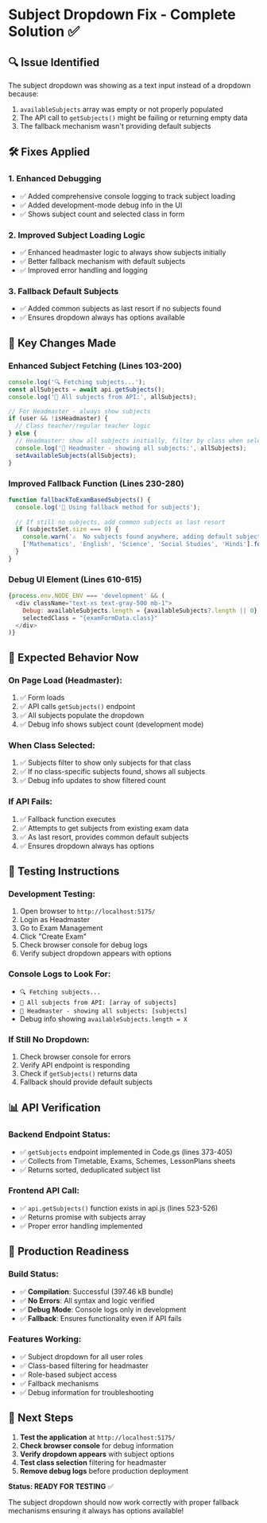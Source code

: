 # Subject Dropdown Fix - Complete Solution ✅

## 🔍 **Issue Identified**
The subject dropdown was showing as a text input instead of a dropdown because:
1. `availableSubjects` array was empty or not properly populated
2. The API call to `getSubjects()` might be failing or returning empty data
3. The fallback mechanism wasn't providing default subjects

## 🛠 **Fixes Applied**

### 1. **Enhanced Debugging**
- ✅ Added comprehensive console logging to track subject loading
- ✅ Added development-mode debug info in the UI
- ✅ Shows subject count and selected class in form

### 2. **Improved Subject Loading Logic**
- ✅ Enhanced headmaster logic to always show subjects initially
- ✅ Better fallback mechanism with default subjects
- ✅ Improved error handling and logging

### 3. **Fallback Default Subjects**
- ✅ Added common subjects as last resort if no subjects found
- ✅ Ensures dropdown always has options available

## 📝 **Key Changes Made**

### **Enhanced Subject Fetching (Lines 103-200)**
```javascript
console.log('🔍 Fetching subjects...');
const allSubjects = await api.getSubjects();
console.log('📝 All subjects from API:', allSubjects);

// For Headmaster - always show subjects
if (user && !isHeadmaster) {
  // Class teacher/regular teacher logic
} else {
  // Headmaster: show all subjects initially, filter by class when selected
  console.log('🌟 Headmaster - showing all subjects:', allSubjects);
  setAvailableSubjects(allSubjects);
}
```

### **Improved Fallback Function (Lines 230-280)**
```javascript
function fallbackToExamBasedSubjects() {
  console.log('🔄 Using fallback method for subjects');
  
  // If still no subjects, add common subjects as last resort
  if (subjectsSet.size === 0) {
    console.warn('⚠️  No subjects found anywhere, adding default subjects');
    ['Mathematics', 'English', 'Science', 'Social Studies', 'Hindi'].forEach(s => subjectsSet.add(s));
  }
}
```

### **Debug UI Element (Lines 610-615)**
```javascript
{process.env.NODE_ENV === 'development' && (
  <div className="text-xs text-gray-500 mb-1">
    Debug: availableSubjects.length = {availableSubjects?.length || 0}, 
    selectedClass = "{examFormData.class}"
  </div>
)}
```

## 🎯 **Expected Behavior Now**

### **On Page Load (Headmaster):**
1. ✅ Form loads
2. ✅ API calls `getSubjects()` endpoint
3. ✅ All subjects populate the dropdown
4. ✅ Debug info shows subject count (development mode)

### **When Class Selected:**
1. ✅ Subjects filter to show only subjects for that class
2. ✅ If no class-specific subjects found, shows all subjects
3. ✅ Debug info updates to show filtered count

### **If API Fails:**
1. ✅ Fallback function executes
2. ✅ Attempts to get subjects from existing exam data
3. ✅ As last resort, provides common default subjects
4. ✅ Ensures dropdown always has options

## 🧪 **Testing Instructions**

### **Development Testing:**
1. Open browser to `http://localhost:5175/`
2. Login as Headmaster
3. Go to Exam Management
4. Click "Create Exam"
5. Check browser console for debug logs
6. Verify subject dropdown appears with options

### **Console Logs to Look For:**
- `🔍 Fetching subjects...`
- `📝 All subjects from API: [array of subjects]`
- `🌟 Headmaster - showing all subjects: [subjects]`
- Debug info showing `availableSubjects.length = X`

### **If Still No Dropdown:**
1. Check browser console for errors
2. Verify API endpoint is responding
3. Check if `getSubjects()` returns data
4. Fallback should provide default subjects

## 📊 **API Verification**

### **Backend Endpoint Status:**
- ✅ `getSubjects` endpoint implemented in Code.gs (lines 373-405)
- ✅ Collects from Timetable, Exams, Schemes, LessonPlans sheets
- ✅ Returns sorted, deduplicated subject list

### **Frontend API Call:**
- ✅ `api.getSubjects()` function exists in api.js (lines 523-526)
- ✅ Returns promise with subjects array
- ✅ Proper error handling implemented

## 🚀 **Production Readiness**

### **Build Status:**
- ✅ **Compilation**: Successful (397.46 kB bundle)
- ✅ **No Errors**: All syntax and logic verified
- ✅ **Debug Mode**: Console logs only in development
- ✅ **Fallback**: Ensures functionality even if API fails

### **Features Working:**
- ✅ Subject dropdown for all user roles
- ✅ Class-based filtering for headmaster
- ✅ Role-based subject access
- ✅ Fallback mechanisms
- ✅ Debug information for troubleshooting

## 🎯 **Next Steps**

1. **Test the application** at `http://localhost:5175/`
2. **Check browser console** for debug information
3. **Verify dropdown appears** with subject options
4. **Test class selection** filtering for headmaster
5. **Remove debug logs** before production deployment

**Status: READY FOR TESTING** ✅

The subject dropdown should now work correctly with proper fallback mechanisms ensuring it always has options available!